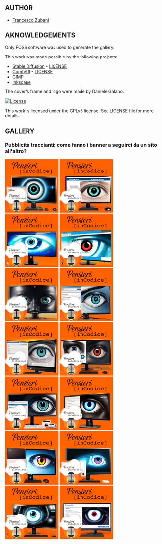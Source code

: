 ## AUTHOR

- [Francesco Zubani](https://www.linkedin.com/in/francesco-zubani-5957081a6/)

## AKNOWLEDGEMENTS

Only FOSS software was used to generate the gallery.

This work was made possible by the following projects:

- [Stable Diffusion](https://github.com/CompVis/stable-diffusion) - [LICENSE](https://github.com/CompVis/stable-diffusion/blob/main/LICENSE)
- [ComfyUI](https://github.com/comfyanonymous/ComfyUI) - [LICENSE](https://github.com/comfyanonymous/ComfyUI/blob/master/LICENSE)
- [GIMP](https://www.gimp.org/)
- [Inkscape](https://inkscape.org/)

The cover's frame and logo were made by Daniele Galano.

[![License](https://img.shields.io/badge/License-GPL%20v3-blue.svg)](http://www.gnu.org/licenses/gpl-3.0)

This work is licensed under the GPLv3 license.
See LICENSE file for more details.

## GALLERY

### Pubblicità traccianti: come fanno i banner a seguirci da un sito all'altro?

<div class="gallery">
  <a href="PIC61_01.png"><img class="thumbnail" src="./thumbs/PIC61_01.png" alt="PIC61_01"></a>
  <a href="PIC61_02.png"><img class="thumbnail" src="./thumbs/PIC61_02.png" alt="PIC61_02"></a>
  <a href="PIC61_03.png"><img class="thumbnail" src="./thumbs/PIC61_03.png" alt="PIC61_03"></a>
  <a href="PIC61_04.png"><img class="thumbnail" src="./thumbs/PIC61_04.png" alt="PIC61_04"></a>
  <a href="PIC61_05.png"><img class="thumbnail" src="./thumbs/PIC61_05.png" alt="PIC61_05"></a>
  <a href="PIC61_06.png"><img class="thumbnail" src="./thumbs/PIC61_06.png" alt="PIC61_06"></a>
  <a href="PIC61_07.png"><img class="thumbnail" src="./thumbs/PIC61_07.png" alt="PIC61_07"></a>
  <a href="PIC61_08.png"><img class="thumbnail" src="./thumbs/PIC61_08.png" alt="PIC61_08"></a>
  <a href="PIC61_09.png"><img class="thumbnail" src="./thumbs/PIC61_09.png" alt="PIC61_09"></a>
  <a href="PIC61_10.png"><img class="thumbnail" src="./thumbs/PIC61_10.png" alt="PIC61_10"></a>
  <a href="PIC61_11.png"><img class="thumbnail" src="./thumbs/PIC61_11.png" alt="PIC61_11"></a>
  <a href="PIC61_12.png"><img class="thumbnail" src="./thumbs/PIC61_12.png" alt="PIC61_12"></a>
  <a href="PIC61_13.png"><img class="thumbnail" src="./thumbs/PIC61_13.png" alt="PIC61_13"></a>
  <a href="PIC61_14.png"><img class="thumbnail" src="./thumbs/PIC61_14.png" alt="PIC61_14"></a>
</div>
</body>
</html>
